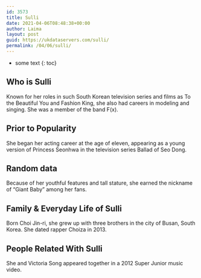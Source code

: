 ```yaml
---
id: 3573
title: Sulli
date: 2021-04-06T08:48:38+00:00
author: Laima
layout: post
guid: https://ukdataservers.com/sulli/
permalink: /04/06/sulli/
---
```


* some text
{: toc}


## Who is Sulli
                  
                  
                  
Known for her roles in such South Korean television series and films as To the Beautiful You and Fashion King, she also had careers in modeling and singing. She was a member of the band F(x).
                  
              
            
              
            
                
                
                
## Prior to Popularity
                  
                  
                  
She began her acting career at the age of eleven, appearing as a young version of Princess Seonhwa in the television series Ballad of Seo Dong.
                  
              
            
              
            
                
                
                
## Random data
                  
                  
                  
Because of her youthful features and tall stature, she earned the nickname of &#8220;Giant Baby&#8221; among her fans.
                  
              
            
              
            
                
                
                
## Family & Everyday Life of Sulli
                  
                  
                  
Born Choi Jin-ri, she grew up with three brothers in the city of Busan, South Korea. She dated rapper Choiza in 2013. 
                  
              
            
              
            
                
                
                
## People Related With Sulli
                  
                  
                  
She and Victoria Song appeared together in a 2012 Super Junior music video.
                  
              
            
              
            
                
              
            
              
              
            
            
              
            
          
          
          